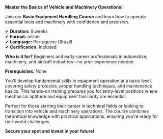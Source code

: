 **Master the Basics of Vehicle and Machinery Operations!**

Join our **Basic Equipment Handling Course** and learn how to operate essential tools and machinery with confidence and precision.

✔ **Duration:** 6 weeks  
✔ **Format:** online  
✔ **Language:** Portuguese (Brazil)  
✔ **Certification:** Included

**Who is it for?** Beginners and early-career professionals in automotive, machinery, and aircraft industries—no prior experience needed.

**Prerequisites:** None

You'll develop fundamental skills in equipment operation at a basic level, covering safety protocols, proper handling techniques, and maintenance basics. This hands-on training prepares you for entry-level positions where mechanical aptitude and equipment familiarity are essential.

Perfect for those starting their career in technical fields or looking to transition into vehicle and machinery operations. The course combines theoretical knowledge with practical applications, ensuring you're ready for real-world challenges.

**Secure your spot and invest in your future!**